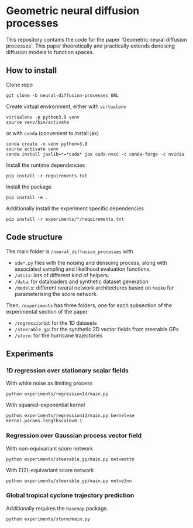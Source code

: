 # Geometric neural diffusion processes

This repository contains the code for the paper 'Geometric neural diffusion processes'.
This paper theoretically and practically extends denoising diffusion models to function spaces.

## How to install

Clone repo
```
git clone -b neural-diffusion-processes URL
```

Create virtual environment, either with `virtualenv`
```
virtualenv -p python3.9 venv
source venv/bin/activate
```

or with `conda` (convenient to install jax)
```
conda create -n venv python=3.9
source activate venv
conda install jaxlib=*=*cuda* jax cuda-nvcc -c conda-forge -c nvidia
```

Install the runtime dependencies
```
pip install -r requirements.txt
```

Install the package
```
pip install -e .
```

Additionally install the experiment specific dependencies
```
pip install -r experiments/*/requirements.txt
```

## Code structure

The main folder is `/neural_diffusion_processes` with
- `sde*.py` files with the noising and densoing process, along with associated sampling and likelihood evaluation functions.
- `/utils`: lots of different kind of helpers.
- `/data`: for dataloaders and synthetic dataset generation
- `/models`: different neural network architectures based on `haiku` for parameterising the score network.

Then, `/experiments` has three folders, one for each subsection of the experimental section of the paper
- `/regression1d`: for the 1D datasets
- `/steerable_gp`: for the synthetic 2D vector fields from steerable GPs
- `/storm`: for the hurricane trajectories

## Experiments

### 1D regression over stationary scalar fields
With white noise as limiting process
```
python experiments/regression1d/main.py
```
With squared-exponential kernel
```
python experiments/regression1d/main.py kernel=se kernel.params.lengthscale=0.1
```

### Regression over Gaussian process vector field
With non-equivariant score network
```
python experiments/steerable_gp/main.py net=mattn
```
With E(2)-equivariant score network
```
python experiments/steerable_gp/main.py net=e3nn
```

### Global tropical cyclone trajectory prediction
Additionally requires the `basemap` package.
```
python experiments/storm/main.py
```

